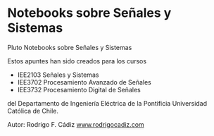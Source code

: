# Notebooks sobre Señales y Sistemas
Pluto Notebooks sobre Señales y Sistemas

Estos apuntes han sido creados para los cursos

- IEE2103 Señales y Sistemas
- IEE3702 Procesamiento Avanzado de Señales
- IEE3732 Procesamiento Digital de Señales
 
del Departamento de Ingeniería Eléctrica de la Pontificia Universidad Católica de Chile.

Autor: Rodrigo F. Cádiz
www.rodrigocadiz.com
